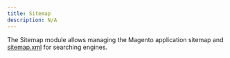 ```yaml
---
title: Sitemap
description: N/A
---
```


The Sitemap module allows managing the Magento application sitemap and
[sitemap.xml](http://en.wikipedia.org/wiki/Sitemaps) for searching engines.
